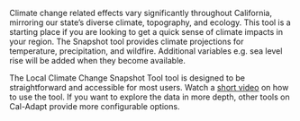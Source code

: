 <p class="lead">Climate change related effects vary significantly throughout California, mirroring our state’s diverse climate, topography, and ecology. This tool is a starting place if you are looking to get a quick sense of climate impacts in your region. The Snapshot tool provides climate projections for temperature, precipitation, and wildfire. Additional variables e.g. sea level rise will be added when they become available.</p>

The Local Climate Change Snapshot Tool tool is designed to be straightforward and accessible for most users. Watch a <a href="https://www.youtube.com/watch?v=qcXtv2LpWr0" target="_blank">short video</a> on how to use the tool. If you want to explore the data in more depth, other tools on Cal-Adapt provide more configurable options.
